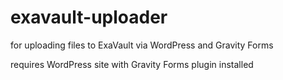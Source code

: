 # exavault-uploader
for uploading files to ExaVault via WordPress and Gravity Forms

requires WordPress site with Gravity Forms plugin installed
